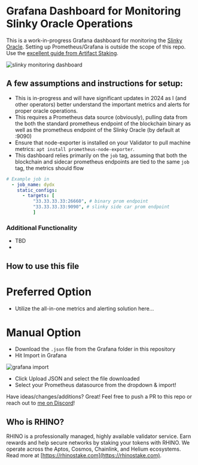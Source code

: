 # Grafana Dashboard for Monitoring Slinky Oracle Operations

This is a work-in-progress Grafana dashboard for monitoring the [Slinky Oracle](https://github.com/skip-mev/slinky). Setting up Prometheus/Grafana is outside the scope of this repo. Use the [excellent guide from Artifact Staking](https://artifact-staking.medium.com/setting-up-validator-monitoring-for-aptos-testnet-2-85d5c4e94c80).

![slinky monitoring dashboard](https://snapshots.rhinostake.com/dropshare/nomograph-pericardiac-fers-thunderfishes.png)

## A few assumptions and instructions for setup:

- This is in-progress and will have significant updates in 2024 as I (and other operators) better understand the important metrics and alerts for proper oracle operations.
- This requires a Prometheus data source (obviously), pulling data from the both the standard prometheus endpoint of the blockchain binary as well as the prometheus endpoint of the Slinky Oracle (by default at :9090)
- Ensure that node-exporter is installed on your Validator to pull machine metrics: `apt install prometheus-node-exporter`.
- This dashboard relies primarily on the `job` tag, assuming that both the blockchain and sidecar prometheus endpoints are tied to the same `job` tag, the metrics should flow

```yaml
# Example job in 
  - job_name: dydx
    static_configs:
      - targets: [
          "33.33.33.33:26660", # binary prom endpoint
          "33.33.33.33:9090", # slinky side car prom endpoint
          ]
```

### Additional Functionality

- TBD
- 
## How to use this file

# Preferred Option

- Utilize the all-in-one metrics and alerting solution here...


# Manual Option
- Download the `.json` file from the Grafana folder in this repository
- Hit Import in Grafana

![grafana import](https://grabup.teamhim.com/unalimentative-winterage-lucently-pharyngotonsillitis.png?raw=true)

- Click Upload JSON and select the file downloaded
- Select your Prometheus datasource from the dropdown & import!

Have ideas/changes/additions? Great! Feel free to push a PR to this repo or reach out to [me on Discord](https://discord.gg/SGhQzj5tyz)!

## Who is RHINO?

RHINO is a professionally managed, highly available validator service. Earn rewards and help secure networks by staking your tokens with RHINO. We operate across the Aptos, Cosmos, Chainlink, and Helium ecosystems. Read more at [https://rhinostake.com](https://rhinostake.com).
